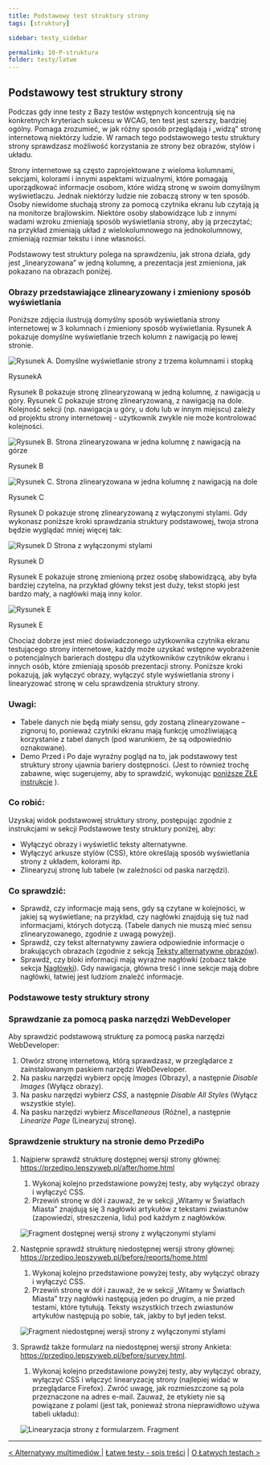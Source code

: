 ```yaml
---
title: Podstawowy test struktury strony
tags: [struktury]

sidebar: testy_sidebar

permalink: 10-P-struktura
folder: testy/latwe
---
```


## Podstawowy test struktury strony
Podczas gdy inne testy z Bazy testów wstępnych koncentrują się na konkretnych kryteriach sukcesu w WCAG, ten test jest szerszy, bardziej ogólny. Pomaga zrozumieć, w jak różny sposób przeglądają i „widzą” stronę internetową niektórzy ludzie. W ramach tego podstawowego testu struktury strony sprawdzasz możliwość korzystania ze strony bez obrazów, stylów i układu.

Strony internetowe są często zaprojektowane z wieloma kolumnami, sekcjami, kolorami i innymi aspektami wizualnymi, które pomagają uporządkować informacje osobom, które widzą stronę w swoim domyślnym wyświetlaczu. Jednak niektórzy ludzie nie zobaczą strony w ten sposób. Osoby niewidome słuchają strony za pomocą czytnika ekranu lub czytają ją na monitorze brajlowskim. Niektóre osoby słabowidzące lub z innymi wadami wzroku zmieniają sposób wyświetlania strony, aby ją przeczytać; na przykład zmieniają układ z wielokolumnowego na jednokolumnowy, zmieniają rozmiar tekstu i inne własności.

Podstawowy test struktury polega na sprawdzeniu, jak strona działa, gdy jest  „linearyzowana” w jedną kolumnę, a prezentacja jest zmieniona, jak pokazano na obrazach poniżej.

### Obrazy przedstawiające zlinearyzowany i zmieniony sposób wyświetlania
Poniższe zdjęcia ilustrują domyślny sposób wyświetlania strony internetowej w 3 kolumnach i zmieniony sposób wyświetlania.
Rysunek A pokazuje domyślne wyświetlanie trzech kolumn z nawigacją po lewej stronie.

![Rysunek A. Domyślne wyświetlanie strony z trzema kolumnami i stopką](images/andi/10_P_linear_01.png)

RysunekA

Rysunek B pokazuje stronę zlinearyzowaną w jedną kolumnę, z nawigacją u góry. Rysunek C pokazuje stronę zlinearyzowaną, z nawigacją na dole. Kolejność sekcji (np. nawigacja u góry, u dołu lub w innym miejscu) zależy od projektu strony internetowej - użytkownik zwykle nie może kontrolować kolejności.

![Rysunek B. Strona zlinearyzowana w jedna kolumnę z nawigacją na górze](images/andi/10_P_linear_02.png)

Rysunek B

![Rysunek C. Strona zlinearyzowana w jedna kolumnę z nawigacją na dole](images/andi/10_P_linear_03.png)

Rysunek C

Rysunek D pokazuje stronę zlinearyzowaną z wyłączonymi stylami. Gdy wykonasz poniższe kroki sprawdzania struktury podstawowej, twoja strona będzie wyglądać mniej więcej tak:

![Rysunek D Strona z wyłączonymi stylami](images/andi/10_P_linear_04.png)

Rysunek D  

Rysunek E pokazuje stronę zmienioną przez osobę słabowidzącą, aby była bardziej czytelna, na przykład główny tekst jest duży, tekst stopki jest bardzo mały, a nagłówki mają inny kolor.


![Rysunek E](images/andi/10_P_linear_05.png)

Rysunek E  

Chociaż dobrze jest mieć doświadczonego użytkownika czytnika ekranu testującego strony internetowe, każdy może uzyskać wstępne wyobrażenie o potencjalnych barierach dostępu dla użytkowników czytników ekranu i innych osób, które zmieniają sposób prezentacji strony. Poniższe kroki pokazują, jak wyłączyć obrazy, wyłączyć style wyświetlania strony i linearyzować stronę w&nbsp;celu sprawdzenia struktury strony.

### Uwagi:
-	Tabele danych nie będą miały sensu, gdy zostaną zlinearyzowane – zignoruj to, ponieważ czytniki ekranu mają funkcję umożliwiającą korzystanie z tabel danych (pod warunkiem, że są odpowiednio oznakowane).
-	Demo Przed i Po daje wyraźny pogląd na to, jak podstawowy test struktury strony ujawnia bariery dostępności. (Jest to również trochę zabawne, więc sugerujemy, aby to sprawdzić, wykonując [poniższe ZŁE instrukcje]() ).

### Co robić:
Uzyskaj widok podstawowej struktury strony, postępując zgodnie z instrukcjami w sekcji Podstawowe testy struktury poniżej, aby:
-	Wyłączyć obrazy i wyświetlić teksty alternatywne.
-	Wyłączyć arkusze stylów (CSS), które określają sposób wyświetlania strony z układem, kolorami itp.
-	Zlinearyzuj stronę lub tabele (w zależności od paska narzędzi).

### Co sprawdzić:
-	Sprawdź, czy informacje mają sens, gdy są czytane w kolejności, w jakiej są wyświetlane; na przykład, czy nagłówki znajdują się tuż nad informacjami, których dotyczą. (Tabele danych nie muszą mieć sensu zlinearyzowanego, zgodnie z uwagą powyżej).
-	Sprawdź, czy tekst alternatywny zawiera odpowiednie informacje o brakujących obrazach (zgodnie z sekcją [Teksty alternatywne obrazów](02_P_odpowiedniki-tekstowe-obrazow.md)).
-	Sprawdź, czy bloki informacji mają wyraźne nagłówki (zobacz także sekcja [Nagłówki](03_P_naglowki.md)). Gdy nawigacja, główna treść i inne sekcje mają dobre nagłówki, łatwiej jest ludziom znaleźć informacje.

### Podstawowe testy struktury strony

### Sprawdzanie za pomocą paska narzędzi WebDeveloper
Aby sprawdzić podstawową strukturę za pomocą paska narzędzi WebDeveloper:

1. Otwórz stronę internetową, którą sprawdzasz, w przeglądarce z zainstalowanym paskiem narzędzi WebDeveloper.
2. Na pasku narzędzi wybierz opcję *Images* (Obrazy), a następnie *Disable Images* (Wyłącz obrazy).
3. Na pasku narzędzi wybierz *CSS*, a następnie *Disable All Styles* (Wyłącz wszystkie style).
4. Na pasku narzędzi wybierz *Miscellaneous* (Różne), a następnie *Linearize Page* (Linearyzuj stronę).

### Sprawdzenie struktury na stronie demo PrzediPo  

1. Najpierw sprawdź strukturę dostępnej wersji strony głównej: https://przedipo.lepszyweb.pl/after/home.html
   1. Wykonaj kolejno przedstawione powyżej testy, aby wyłączyć obrazy i wyłączyć CSS.
   2. Przewiń stronę w dół i zauważ, że w sekcji „Witamy w Światłach Miasta” znajdują się 3 nagłówki artykułów z tekstami zwiastunów (zapowiedzi, streszczenia, lidu) pod każdym z nagłówków.

   ![Fragment dostępnej wersji strony z wyłączonymi stylami](images/andi/10_P_linear-home-dostepna.png)    

2. Następnie sprawdź strukturę niedostępnej wersji strony głównej: https://przedipo.lepszyweb.pl/before/reports/home.html
   1. Wykonaj kolejno przedstawione powyżej testy, aby wyłączyć obrazy i wyłączyć CSS.   
   2. Przewiń stronę w dół i zauważ, że w sekcji „Witamy w Światłach Miasta” trzy nagłówki następują jeden po drugim, a nie  przed testami, które tytułują. Teksty wszystkich trzech zwiastunów artykułów następują po sobie, tak, jakby to był jeden tekst.

   ![Fragment niedostępnej wersji strony z wyłączonymi stylami](images/andi/10_P_linear-home-niedostepna.png)  

3. Sprawdź także formularz na niedostępnej wersji strony Ankieta: https://przedipo.lepszyweb.pl/before/survey.html.
   1. Wykonaj kolejno przedstawione powyżej testy, aby wyłączyć obrazy, wyłączyć CSS i włączyć linearyzację strony (najlepiej widać w przeglądarce Firefox). Zwróć uwagę, jak rozmieszczone są pola przeznaczone na adres e-mail. Zauważ, że etykiety nie są powiązane z polami (jest tak, ponieważ strona nieprawidłowo używa tabeli układu):

   ![Linearyzacja strony z formularzem. Fragment](images/andi/10_P_linear-formularz.png)


--------------------
[&lt; Alternatywy multimediów ](09-P-multimedia) | [Łatwe testy - spis treści](00-P-spis-tresci) | [O Łatwych testach >](latwe-testy)